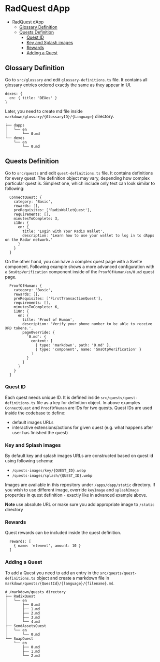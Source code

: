 # RadQuest dApp

- [RadQuest dApp](#radquest-dapp)
  - [Glossary Definition](#glossary-definition)
  - [Quests Definition](#quests-definition)
    - [Quest ID](#quest-id)
    - [Key and Splash images](#key-and-splash-images)
    - [Rewards](#rewards)
    - [Adding a Quest](#adding-a-quest)

## Glossary Definition

Go to `src/glossary` and edit `glossary-definitions.ts` file. It contains all glossary entries ordered exactly the same as they appear in UI.

```
dexes: {
  en: { title: 'DEXes' }
}
```

Later, you need to create md file inside `markdown/glossary/{GlossaryID}/{Language}` directory.

```
├── dapps
│   └── en
│       └── 0.md
└── dexes
    └── en
        └── 0.md
```

## Quests Definition

Go to `src/quests` and edit `quest-definitions.ts` file. It contains definitions for every quest. The definition object may vary, depending how complex particular quest is. Simplest one, which include only text can look similar to following:

```
  ConnectQuest: {
    category: 'Basic',
    rewards: [],
    preRequisites: ['RadixWalletQuest'],
    requirements: [],
    minutesToComplete: 3,
    i18n: {
      en: {
        title: 'Login with Your Radix Wallet',
        description: 'Learn how to use your wallet to log in to dApps on the Radar network.'
      }
    }
  }
```

On the other hand, you can have a complex quest page with a Svelte component. Following example shows a more advanced configuration with a `SmsOtpVerification` component inside of the `ProofOfHuman/en/0.md` quest page.

```
  ProofOfHuman: {
    category: 'Basic',
    rewards: [],
    preRequisites: ['FirstTransactionQuest'],
    requirements: [],
    minutesToComplete: 6,
    i18n: {
      en: {
        title: 'Proof of Human',
        description: 'Verify your phone number to be able to receive XRD tokens.',
        pageOverride: {
          '0.md': {
            content: [
              { type: 'markdown', path: '0.md' },
              { type: 'component', name: 'SmsOtpVerification' }
            ]
          }
        }
      }
    }
  }
```

### Quest ID

Each quest needs unique ID. It is defined inside `src/quests/quest-definitions.ts` file as a key for definition object. In above examples `ConnectQuest` and `ProofOfHuman` are IDs for two quests. Quest IDs are used inside the codebase to define:

- default images URLs
- interactive extensions/actions for given quest (e.g. what happens after user has finished the quest)

### Key and Splash images

By default key and splash images URLs are constructed based on quest id using following schema:

- `/quests-images/key/{QUEST_ID}.webp`
- `/quests-images/splash/{QUEST_ID}.webp`

Images are available in this repository under `/apps/dapp/static` directory. If you wish to use different image, override `keyImage` and `splashImage` properties in quest definition - exactly like in advanced example above.

**Note** use absolute URL or make sure you add appropriate image to `/static` directory

### Rewards

Quest rewards can be included inside the quest definition.

```
  rewards: [
    { name: 'element', amount: 10 }
  ]
```

### Adding a Quest

To add a Quest you need to add an entry in the `src/quests/quest-definitions.ts` object and create a markdown file in `markdown/quests/{QuestId}/{language}/{filename}.md`.

```
# /markdown/quests directory
├── RadixQuest
│   └── en
│       ├── 0.md
│       ├── 1.md
│       ├── 2.md
│       ├── 3.md
│       └── 4.md
├── SendAssetsQuest
│   └── en
│       └── 0.md
└── SwapQuest
    └── en
        ├── 0.md
        ├── 1.md
        └── 2.md
```
